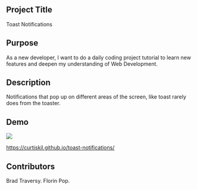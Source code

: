 ## Project Title

Toast Notifications

## Purpose

As a new developer, I want to do a daily coding project tutorial to learn new features and deepen my understanding of Web Development.

## Description

Notifications that pop up on different areas of the screen, like toast rarely does from the toaster.

## Demo

![](toast-notifications.gif)

https://curtiskil.github.io/toast-notifications/

## Contributors

Brad Traversy. Florin Pop.
